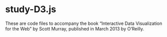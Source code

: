 # study-D3.js

These are code files to accompany the book “Interactive Data Visualization for the Web” by Scott Murray, published in March 2013 by O’Reilly.
